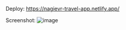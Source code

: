 Deploy: https://nagievr-travel-app.netlify.app/

Screenshot: 
![image](https://user-images.githubusercontent.com/69458271/115437921-740db380-a215-11eb-8088-66cf3dda7e96.png)
